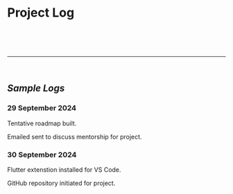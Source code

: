 # Project Log 



<br><br><br> 
- - - - - - - - - - - - - - - - - - - - 
<br>

## *Sample Logs*

### 29 September 2024 
Tentative roadmap built. 

Emailed sent to discuss mentorship for project. 

### 30 September 2024 
Flutter extenstion installed for VS Code. 

GitHub repository initiated for project. 
